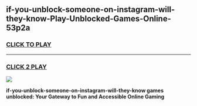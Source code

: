 
## if-you-unblock-someone-on-instagram-will-they-know-Play-Unblocked-Games-Online-53p2a
<h3>
<a href="https://premium76.site?title=if-you-unblock-someone-on-instagram-will-they-know&ref=25A">CLICK TO PLAY</a></h3>
<hr>

<h3>
<a href="https://premium76.site?title=if-you-unblock-someone-on-instagram-will-they-know&ref=25A">CLICK 2 PLAY</a>
  
</h3>

<a href="https://premium76.site?title=if-you-unblock-someone-on-instagram-will-they-know&ref=25A"><img src="https://clearcache.store/games.png"></a>


**if-you-unblock-someone-on-instagram-will-they-know games unblocked: Your Gateway to Fun and Accessible Online Gaming**
